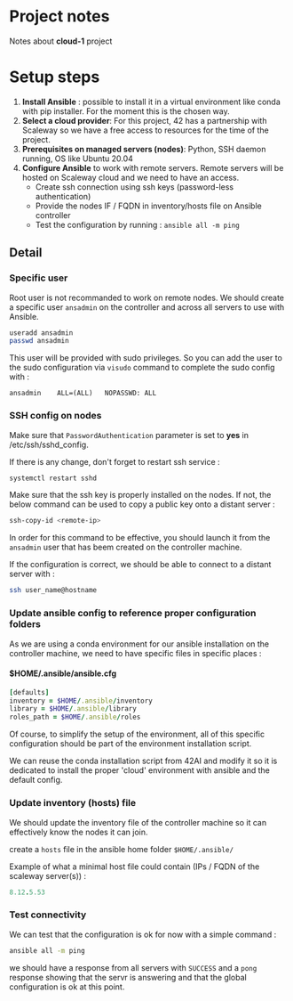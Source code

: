 # Project notes

Notes about **cloud-1** project

# Setup steps

1. **Install Ansible** : possible to install it in a virtual environment like conda with pip installer. For the moment this is the chosen way. 
2. **Select a cloud provider**: For this project, 42 has a partnership with Scaleway so we have a free access to resources for the time of the project.
3. **Prerequisites on managed servers (nodes)**: Python, SSH daemon running, OS like Ubuntu 20.04
4. **Configure Ansible** to work with remote servers. Remote servers will be hosted on Scaleway cloud and we need to have an access.
    - Create ssh connection using ssh keys (password-less authentication)
    - Provide the nodes IF / FQDN in inventory/hosts file on Ansible controller
    - Test the configuration by running : `ansible all -m ping`

## Detail

### Specific user

Root user is not recommanded to work on remote nodes. We should create a specific user `ansadmin` on the controller and across all servers to use with Ansible.

```sh
useradd ansadmin
passwd ansadmin
```

This user will be provided with sudo privileges. So you can add the user to the sudo configuration via `visudo` command to complete the sudo config with :

```
ansadmin    ALL=(ALL)   NOPASSWD: ALL
```

### SSH config on nodes

Make sure that `PasswordAuthentication` parameter is set to **yes** in /etc/ssh/sshd_config.

If there is any change, don't forget to restart ssh service :
```sh
systemctl restart sshd
```

Make sure that the ssh key is properly installed on the nodes. If not, the below command can be used to copy a public key onto a distant server :

```sh
ssh-copy-id <remote-ip>
```

In order for this command to be effective, you should launch it from the `ansadmin` user that has beem created on the controller machine.

If the configuration is correct, we should be able to connect to a distant server with : 

```sh
ssh user_name@hostname
```

### Update ansible config to reference proper configuration folders

As we are using a conda environment for our ansible installation on the controller machine, we need to have specific files in specific places :

#### $HOME/.ansible/ansible.cfg
```ruby
[defaults]
inventory = $HOME/.ansible/inventory
library = $HOME/.ansible/library
roles_path = $HOME/.ansible/roles
```

Of course, to simplify the setup of the environment, all of this specific configuration should be part of the environment installation script.

We can reuse the conda installation script from 42AI and modify it so it is dedicated to install the proper 'cloud' environment with ansible and the default config.

### Update inventory (hosts) file

We should update the inventory file of the controller machine so it can effectively know the nodes it can join.

create a `hosts` file in the ansible home folder `$HOME/.ansible/`

Example of what a minimal host file could contain (IPs / FQDN of the scaleway server(s)) :

```ruby
8.12.5.53
```

### Test connectivity

We can test that the configuration is ok for now with a simple command :

```sh
ansible all -m ping
```

we should have a response from all servers with `SUCCESS` and a `pong` response showing that the servr is answering and that the global configuration is ok at this point.

